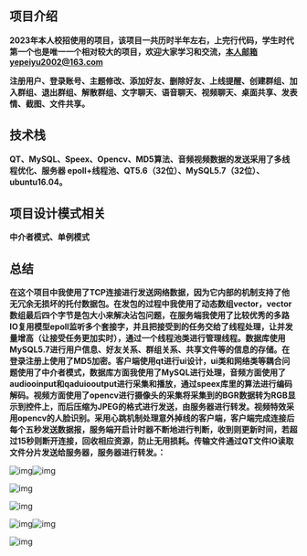## 项目介绍

**2023年本人校招使用的项目，该项目一共历时半年左右，上完行代码，学生时代第一个也是唯一一个相对较大的项目，欢迎大家学习和交流，本人邮箱yepeiyu2002@163.com**

**注册用户、登录账号、主题修改、添加好友、删除好友、上线提醒、创建群组、加入群组、退出群组、解散群组、文字聊天、语音聊天、视频聊天、桌面共享、发表情、截图、文件共享。**

## 技术栈

**QT、MySQL、Speex、Opencv、MD5算法、音频视频数据的发送采用了多线程优化、服务器 epoll+线程池、QT5.6（32位）、MySQL5.7（32位）、ubuntu16.04。**

## 项目设计模式相关

**中介者模式、单例模式**

## 总结

**在这个项目中我使用了TCP连接进行发送网络数据，因为它内部的机制支持了他无冗余无损坏的托付数据包。在发包的过程中我使用了动态数组vector，vector数组最后四个字节是包大小来解决沾包问题，在服务端我使用了比较优秀的多路IO复用模型epoll监听多个套接字，并且把接受到的任务交给了线程处理，让并发量增高（让接受任务更加实时），通过一个线程池类进行管理线程。数据库使用MySQL5.7进行用户信息、好友关系、群组关系、共享文件等的信息的存储。在登录注册上使用了MD5加密。客户端使用qt进行ui设计，ui类和网络类等耦合问题使用了中介者模式，数据库方面我使用了MySQL进行处理，音频方面使用了audiooinput和qaduiooutput进行采集和播放，通过speex库里的算法进行编码解码。视频方面使用了opencv进行摄像头的采集将采集到的BGR数据转为RGB显示到控件上，而后压缩为JPEG的格式进行发送，由服务器进行转发。视频特效采用opencv的人脸识别。采用心跳机制处理意外掉线的客户端，客户端完成连接后每个五秒发送数据报，服务端开启计时器不断地进行判断，收到则更新时间，若超过15秒则断开连接，回收相应资源，防止无用损耗。传输文件通过QT文件IO读取文件分片发送给服务器，服务器进行转发。：**

![img](https://cdn.nlark.com/yuque/0/2023/png/26318312/1677541588230-adb46deb-1e7f-4e45-b122-3bafd1c0fe41.png)![img](https://cdn.nlark.com/yuque/0/2023/png/26318312/1677541593975-bd725dc4-a650-413b-bc07-3b10e114dd4b.png)

![img](https://cdn.nlark.com/yuque/0/2023/png/26318312/1677888617190-295fd81a-345f-4eb1-afe7-d90bcf544b82.png)

![img](https://cdn.nlark.com/yuque/0/2023/png/26318312/1677647876773-86d0a251-06dd-4e31-a89d-712b9023433f.png)

![img](https://cdn.nlark.com/yuque/0/2023/png/26318312/1677647908824-0fcac83e-49b8-41b9-919d-1bac6d412d55.png)![img](https://cdn.nlark.com/yuque/0/2023/png/26318312/1677647943572-53b6f52c-0036-40ec-9d24-1c93edc1a8ff.png)

![img](https://cdn.nlark.com/yuque/0/2023/jpeg/26318312/1677745906894-53a97b6c-7224-43f1-a9bd-6dd3424a818c.jpeg)